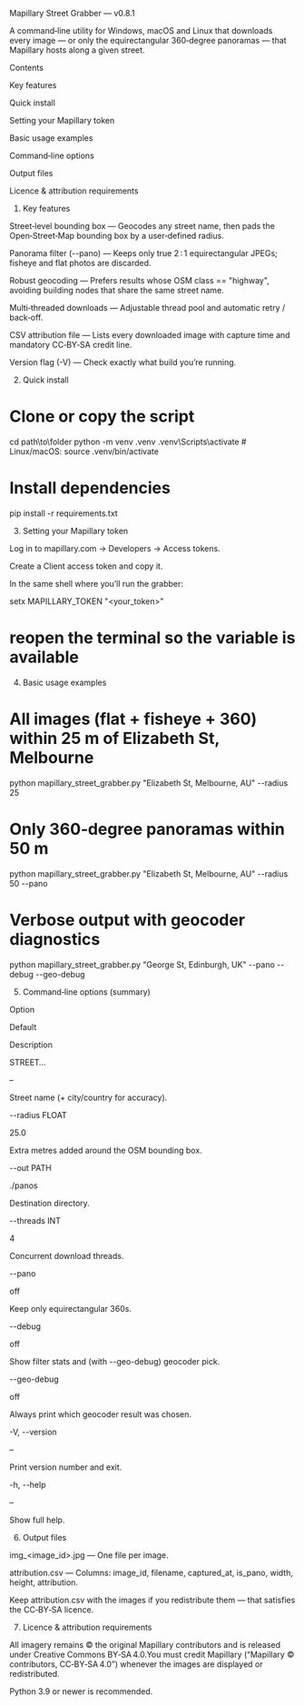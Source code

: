 Mapillary Street Grabber — v0.8.1

A command‑line utility for Windows, macOS and Linux that downloads every image — or only the equirectangular 360‑degree panoramas — that Mapillary hosts along a given street.

Contents

Key features

Quick install

Setting your Mapillary token

Basic usage examples

Command‑line options

Output files

Licence & attribution requirements


1. Key features

Street‑level bounding box — Geocodes any street name, then pads the Open‑Street‑Map bounding box by a user‑defined radius.

Panorama filter (--pano) — Keeps only true 2 : 1 equirectangular JPEGs; fisheye and flat photos are discarded.

Robust geocoding — Prefers results whose OSM class == "highway", avoiding building nodes that share the same street name.

Multi‑threaded downloads — Adjustable thread pool and automatic retry / back‑off.

CSV attribution file — Lists every downloaded image with capture time and mandatory CC‑BY‑SA credit line.

Version flag (-V) — Check exactly what build you’re running.

2. Quick install

# Clone or copy the script
cd path\to\folder
python -m venv .venv
.venv\Scripts\activate       # Linux/macOS: source .venv/bin/activate

# Install dependencies
pip install -r requirements.txt

3. Setting your Mapillary token

Log in to mapillary.com → Developers → Access tokens.

Create a Client access token and copy it.

In the same shell where you’ll run the grabber:

setx MAPILLARY_TOKEN "<your_token>"
# reopen the terminal so the variable is available

4. Basic usage examples

# All images (flat + fisheye + 360) within 25 m of Elizabeth St, Melbourne
python mapillary_street_grabber.py "Elizabeth St, Melbourne, AU" --radius 25

# Only 360‑degree panoramas within 50 m
python mapillary_street_grabber.py "Elizabeth St, Melbourne, AU" --radius 50 --pano

# Verbose output with geocoder diagnostics
python mapillary_street_grabber.py "George St, Edinburgh, UK" --pano --debug --geo-debug

5. Command‑line options (summary)

Option

Default

Description

STREET…

–

Street name (+ city/country for accuracy).

--radius FLOAT

25.0

Extra metres added around the OSM bounding box.

--out PATH

./panos

Destination directory.

--threads INT

4

Concurrent download threads.

--pano

off

Keep only equirectangular 360s.

--debug

off

Show filter stats and (with --geo-debug) geocoder pick.

--geo-debug

off

Always print which geocoder result was chosen.

-V, --version

–

Print version number and exit.

-h, --help

–

Show full help.

6. Output files

img_<image_id>.jpg — One file per image.

attribution.csv — Columns: image_id, filename, captured_at, is_pano, width, height, attribution.

Keep attribution.csv with the images if you redistribute them — that satisfies the CC‑BY‑SA licence.

7. Licence & attribution requirements

All imagery remains © the original Mapillary contributors and is released under Creative Commons BY‑SA 4.0.You must credit Mapillary (“Mapillary © contributors, CC‑BY‑SA 4.0”) whenever the images are displayed or redistributed.


Python 3.9 or newer is recommended.

